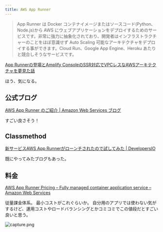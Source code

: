 ```yaml
---
title: AWS App Runner
---
```


> App Runner は Docker コンテナイメージまたはソースコード(Python、Node.js)から AWS にウェブアプリケーションをデプロイするためのサービスです。非常に強力に抽象化されており、開発者はインフラストラクチャーのことをほぼ意識せず Auto Scaling 可能なアーキテクチャをデプロイする事ができます。Cloud Run、Google App Engine、Heroku あたりと競合しそうなサービスです。

[App Runnerの登場とAmplify ConsoleのSSR対応でVPCレスなAWSアーキテクチャを夢見た話](https://zenn.dev/intercept6/articles/4016e9d61ab36761685d)

ほう、気になる。


## 公式ブログ

[AWS App Runner のご紹介 | Amazon Web Services ブログ](https://aws.amazon.com/jp/blogs/news/introducing-aws-app-runner/)

すごい良さそう！


## Classmethod 

[新サービスAWS App Runnerがローンチされたので試してみた | DevelopersIO](https://dev.classmethod.jp/articles/release-aws-app-runner/)

既にやってみたブログもあった。


## 料金

[AWS App Runner Pricing – Fully managed container application service – Amazon Web Services](https://aws.amazon.com/jp/apprunner/pricing/)

従量課金体系。
最小コストがこれぐらいか。
自分用のアプリでは使わない気がするけど、運用コストやロードバランシングとかコミコミでこの値段だとすごい良いと思う。

![capture.png](https://i.gyazo.com/6cf7918de931b1bf0d2c2c3208f40721.png)
